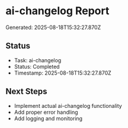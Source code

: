# ai-changelog Report

Generated: 2025-08-18T15:32:27.870Z

## Status
- Task: ai-changelog
- Status: Completed
- Timestamp: 2025-08-18T15:32:27.870Z

## Next Steps
- Implement actual ai-changelog functionality
- Add proper error handling
- Add logging and monitoring
